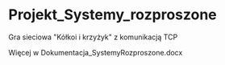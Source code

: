 # Projekt_Systemy_rozproszone
 Gra sieciowa "Kółkoi i krzyżyk" z komunikacją TCP
 
 Więcej w Dokumentacja_SystemyRozproszone.docx
